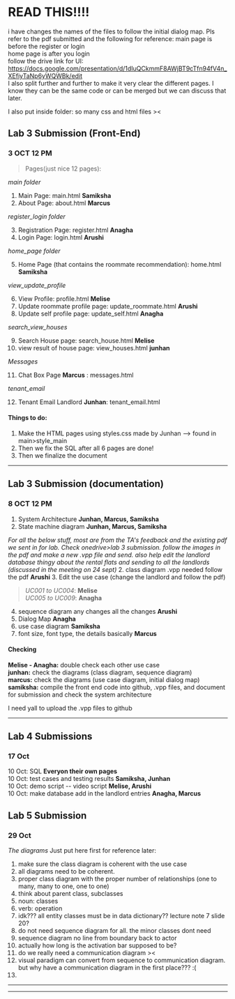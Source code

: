 # READ THIS!!!!
i have changes the names of the files to follow the initial dialog map. Pls refer to the pdf submitted and the following for reference: 
main page is before the register or login <br>
home page is after you login <br>
follow the drive link for UI: <br>
https://docs.google.com/presentation/d/1dIuQCkmmF8AWjBT9cTfn94fV4n_XEfiyTaNp6yWQWBk/edit
<br>
I also split further and further to make it very clear the different pages. I know they can be the same code or can be merged but we can discuss that later. 

I also put inside folder: so many css and html files ><


## Lab 3 Submission (Front-End)
### **3 OCT 12 PM**


> Pages(just nice 12 pages):


*main folder*

1. Main Page: main.html **Samiksha** 
2. About Page: about.html **Marcus** 


*register_login folder*

3. Registration Page: register.html **Anagha** 
4. Login Page: login.html **Arushi** 


*home_page folder*

5. Home Page (that contains the roommate recommendation): home.html **Samiksha**


*view_update_profile*

6. View Profile: profile.html **Melise** 
7. Update roommate profile page: update_roommate.html **Arushi**
8. Update self profile page: update_self.html **Anagha**

*search_view_houses*

9. Search House page: search_house.html **Melise**
10. view result of house page: view_houses.html **junhan**

*Messages*

11. Chat Box Page **Marcus** : messages.html

*tenant_email*

12. Tenant Email Landlord **Junhan**: tenant_email.html



#### Things to do:
1. Make the HTML pages using styles.css made by Junhan --> found in main>style_main
2. Then we fix the SQL after all 6 pages are done!
3. Then we finalize the document


---

## Lab 3 Submission (documentation)
### **8 OCT 12 PM**

1. System Architecture **Junhan, Marcus, Samiksha**  
2. State machine diagram **Junhan, Marcus, Samiksha**  

*For all the below stuff, most are from the TA's feedback and the existing pdf we sent in for lab. Check onedrive>lab 3 submission. follow the images in the pdf and make a new .vpp file and send. also help edit the landlord database thingy about the rental flats and sending to all the landlords (discussed in the meeting on 24 sept)*
2. class diagram .vpp needed follow the pdf **Arushi** 
3. Edit the use case (change the landlord and follow the pdf)  

   >*UC001 to UC004*: **Melise**  <br>
   >*UC005 to UC009*: **Anagha**  <br>

4. sequence diagram any changes all the changes  **Arushi**  <br>
5. Dialog Map **Anagha**  <br>
6. use case diagram **Samiksha**  <br>
7. font size, font type, the details basically **Marcus**   <br>


#### Checking 
**Melise - Anagha:** double check each other use case <br>
**junhan:** check the diagrams (class diagram, sequence diagram) <br>
**marcus:** check the diagrams (use case diagram, initial dialog map) <br>
**samiksha:** compile the front end code into github, .vpp files, and document for submission and check the system architecture <br>


I need yall to upload the .vpp files to github<br>

----

## Lab 4 Submissions 
### **17 Oct** 
10 Oct: SQL **Everyon their own pages**  <br>
10 Oct: test cases and testing results **Samiksha, Junhan**  <br>
10 Oct: demo script -- video script **Melise, Arushi**  <br>
10 Oct: make database add in the landlord entries **Anagha, Marcus**  <br>

## Lab 5 Submission 
### **29 Oct**

*The diagrams*
Just put here first for reference later:
1. make sure the class diagram is coherent with the use case
2. all diagrams need to be coherent. 
3. proper class diagram with the proper number of relationships (one to many, many to one, one to one)
4. think about parent class, subclasses 
5. noun: classes
6. verb: operation
7. idk??? all entity classes must be in data dictionary?? lecture note 7 slide 20?
8. do not need sequence diagram for all. the minor classes dont need 
9. sequence diagram no line from boundary back to actor 
10. actually how long is the activation bar supposed to be?
11. do we really need a communication diagram ><
12. visual paradigm can convert from sequence to communication diagram. but why have a communication diagram in the first place??? :(
13. 


----

---







